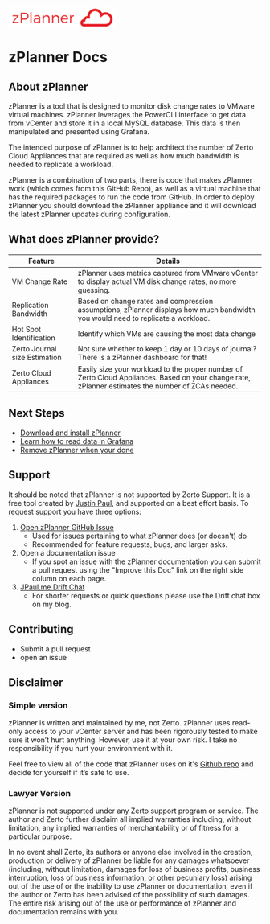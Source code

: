 ![zplanner](./zplanner.png)
# zPlanner Docs

## About zPlanner

zPlanner is a tool that is designed to monitor disk change rates to VMware virtual machines. zPlanner leverages the PowerCLI interface to get data from vCenter and store it in a local MySQL database. This data is then manipulated and presented using Grafana.

The intended purpose of zPlanner is to help architect the number of Zerto Cloud Appliances that are required as well as how much bandwidth is needed to replicate a workload.

zPlanner is a combination of two parts, there is code that makes zPlanner work (which comes from this GitHub Repo), as well as a virtual machine that has the required packages to run the code from GitHub. In order to deploy zPlanner you should download the zPlanner appliance and it will download the latest zPlanner updates during configuration.

## What does zPlanner provide?

|  Feature  |  Details |
|----|---|
| VM Change Rate | zPlanner uses metrics captured from VMware vCenter to display actual VM disk change rates, no more guessing. |
| Replication Bandwidth | Based on change rates and compression assumptions, zPlanner displays how much bandwidth you would need to replicate a workload. |
| Hot Spot Identification | Identify which VMs are causing the most data change |
| Zerto Journal size Estimation | Not sure whether to keep 1 day or 10 days of journal? There is a zPlanner dashboard for that! |
| Zerto Cloud Appliances | Easily size your workload to the proper number of Zerto Cloud Appliances. Based on your change rate, zPlanner estimates the number of ZCAs needed. |

## Next Steps

- [Download and install zPlanner](zplanner_getting_started.md)
- [Learn how to read data in Grafana](zplanner_usage.md)
- [Remove zPlanner when your done](remove/zplanner_removal.md)

## Support

It should be noted that zPlanner is not supported by Zerto Support. It is a free tool created by [Justin Paul](https://github.com/recklessop), and supported on a best effort basis. To request support you have three options:

1. [Open zPlanner GitHub Issue](https://github.com/zerto-ta-Public/zplanner/issues)
    - Used for issues pertaining to what zPlanner does (or doesn't) do
    - Recommended for feature requests, bugs, and larger asks.
2. Open a documentation issue
    - If you spot an issue with the zPlanner documentation you can submit a pull request using the "Improve this Doc" link on the right side column on each page.
3. [JPaul.me Drift Chat](http://jpaul.me)
    - For shorter requests or quick questions please use the Drift chat box on my blog.

## Contributing

- Submit a pull request
- open an issue

## Disclaimer

### Simple version

zPlanner is written and maintained by me, not Zerto. zPlanner uses read-only access to your vCenter server and has been rigorously tested to make sure it won’t hurt anything. However, use it at your own risk. I take no responsibility if you hurt your environment with it.

Feel free to view all of the code that zPlanner uses on it's [Github repo](http://github.com/Zerto-TA-Public/zPlanner) and decide for yourself if it’s safe to use.

### Lawyer Version

zPlanner is not supported under any Zerto support program or service. The author and Zerto further disclaim all implied warranties including, without limitation, any implied warranties of merchantability or of fitness for a particular purpose.

In no event shall Zerto, its authors or anyone else involved in the creation, production or delivery of zPlanner be liable for any damages whatsoever (including, without limitation, damages for loss of business profits, business interruption, loss of business information, or other pecuniary loss) arising out of the use of or the inability to use zPlanner or documentation, even if the author or Zerto has been advised of the possibility of such damages. The entire risk arising out of the use or performance of zPlanner and documentation remains with you.
